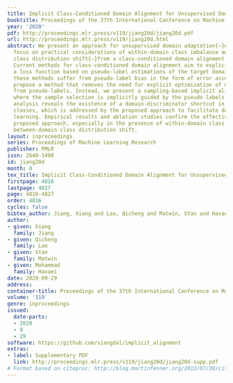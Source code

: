 ```yaml
---
title: Implicit Class-Conditioned Domain Alignment for Unsupervised Domain Adaptation
booktitle: Proceedings of the 37th International Conference on Machine Learning
year: '2020'
pdf: http://proceedings.mlr.press/v119/jiang20d/jiang20d.pdf
url: http://proceedings.mlr.press/v119/jiang20d.html
abstract: We present an approach for unsupervised domain adaptation{—}with a strong
  focus on practical considerations of within-domain class imbalance and between-domain
  class distribution shift{—}from a class-conditioned domain alignment perspective.
  Current methods for class-conditioned domain alignment aim to explicitly minimize
  a loss function based on pseudo-label estimations of the target domain. However,
  these methods suffer from pseudo-label bias in the form of error accumulation. We
  propose a method that removes the need for explicit optimization of model parameters
  from pseudo-labels. Instead, we present a sampling-based implicit alignment approach,
  where the sample selection is implicitly guided by the pseudo-labels. Theoretical
  analysis reveals the existence of a domain-discriminator shortcut in misaligned
  classes, which is addressed by the proposed approach to facilitate domain-adversarial
  learning. Empirical results and ablation studies confirm the effectiveness of the
  proposed approach, especially in the presence of within-domain class imbalance and
  between-domain class distribution shift.
layout: inproceedings
series: Proceedings of Machine Learning Research
publisher: PMLR
issn: 2640-3498
id: jiang20d
month: 0
tex_title: Implicit Class-Conditioned Domain Alignment for Unsupervised Domain Adaptation
firstpage: 4816
lastpage: 4827
page: 4816-4827
order: 4816
cycles: false
bibtex_author: Jiang, Xiang and Lao, Qicheng and Matwin, Stan and Havaei, Mohammad
author:
- given: Xiang
  family: Jiang
- given: Qicheng
  family: Lao
- given: Stan
  family: Matwin
- given: Mohammad
  family: Havaei
date: 2020-09-29
address: 
container-title: Proceedings of the 37th International Conference on Machine Learning
volume: '119'
genre: inproceedings
issued:
  date-parts:
  - 2020
  - 9
  - 29
software: https://github.com/xiangdal/implicit_alignment
extras:
- label: Supplementary PDF
  link: http://proceedings.mlr.press/v119/jiang20d/jiang20d-supp.pdf
# Format based on citeproc: http://blog.martinfenner.org/2013/07/30/citeproc-yaml-for-bibliographies/
---
```

